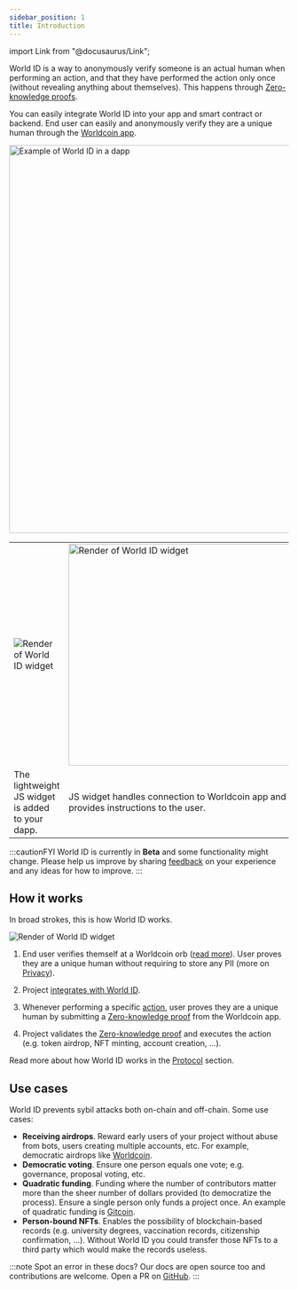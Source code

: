 ```yaml
---
sidebar_position: 1
title: Introduction
---
```


import Link from "@docusaurus/Link";

World ID is a way to anonymously verify someone is an actual human when performing an action, and that they have performed the action only once (without revealing anything about themselves). This happens through [Zero-knowledge proofs](/docs/advanced/zero-knowledge-proofs).

You can easily integrate World ID into your app and smart contract or backend. End user can easily and anonymously verify they are a unique human through the [Worldcoin app](https://worldcoin.org/download).

<div className="text--center">
<img src="/img/mesha-airdrop-render.jpg" alt="Example of World ID in a dapp" width="700" />
</div>

<!-- TODO: All the screenshots here need to be updated with the new UI -->
<table>
<tbody>
<tr>
<td className="text--center">
<img src="/img/world-id-widget.svg" alt="Render of World ID widget" />
</td>
<td className="text--center">
<img src="/img/world-id-js-modal.png" alt="Render of World ID widget" width="400" />
</td>
<td className="text--center">
<img src="/img/world-id-verification-drawer.png" alt="Render of World ID widget"  width="300" />
</td>
</tr>
<tr>
<td>
The lightweight <Link to="/docs/js">JS widget</Link> is added to your dapp.
</td>
<td>
<Link to="/docs/js">JS widget</Link> handles connection to Worldcoin app and provides instructions to the user.
</td>
<td>
User verifies they are a unique human with a <Link to="/docs/advanced/zero-knowledge-proofs">ZKP</Link>.
</td>
</tr>
</tbody>
</table>

:::cautionFYI
World ID is currently in **Beta** and some functionality might change. Please help us improve by sharing [feedback](/feedback) on your experience and any ideas for how to improve.
:::

## How it works

In broad strokes, this is how World ID works.

<img src="/img/how-it-works.png" alt="Render of World ID widget" />

1. End user verifies themself at a Worldcoin orb ([read more](https://worldcoin.org/how-the-launch-works)). User proves they are a unique human without requiring to store any PII (more on [Privacy](/docs/about/privacy)).

2. Project [integrates with World ID](/docs/quick-start).

3. Whenever performing a specific [action](/docs/about/protocol#what-are-actions), user proves they are a unique human by submitting a [Zero-knowledge proof](/docs/advanced/zero-knowledge-proofs) from the Worldcoin app.

4. Project validates the [Zero-knowledge proof](/docs/advanced/zero-knowledge-proofs) and executes the action (e.g. token airdrop, NFT minting, account creation, ...).

Read more about how World ID works in the [Protocol](/docs/about/protocol) section.

## Use cases

<!-- TODO: Add use cases for Cloud apps -->

World ID prevents sybil attacks both on-chain and off-chain. Some use cases:

- **Receiving airdrops**. Reward early users of your project without abuse from bots, users creating multiple accounts, etc. For example, democratic airdrops like [Worldcoin](https://worldcoin.org).
- **Democratic voting**. Ensure one person equals one vote; e.g. governance, proposal voting, etc.
- **Quadratic funding**. Funding where the number of contributors matter more than the sheer number of dollars provided (to democratize the process). Ensure a single person only funds a project once. An example of quadratic funding is [Gitcoin](https://gitcoin.co/blog/gitcoin-grants-quadratic-funding-for-the-world/).
- **Person-bound NFTs**. Enables the possibility of blockchain-based records (e.g. university degrees, vaccination records, citizenship confirmation, ...). Without World ID you could transfer those NFTs to a third party which would make the records useless.

:::note
Spot an error in these docs? Our docs are open source too and contributions are welcome. Open a PR on [GitHub](https://github.com/worldcoin/world-id-docs).
:::
